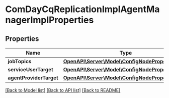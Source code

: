 # ComDayCqReplicationImplAgentManagerImplProperties

## Properties
Name | Type | Description | Notes
------------ | ------------- | ------------- | -------------
**jobTopics** | [**OpenAPI\Server\Model\ConfigNodePropertyString**](ConfigNodePropertyString.md) |  | [optional] 
**serviceUserTarget** | [**OpenAPI\Server\Model\ConfigNodePropertyString**](ConfigNodePropertyString.md) |  | [optional] 
**agentProviderTarget** | [**OpenAPI\Server\Model\ConfigNodePropertyString**](ConfigNodePropertyString.md) |  | [optional] 

[[Back to Model list]](../README.md#documentation-for-models) [[Back to API list]](../README.md#documentation-for-api-endpoints) [[Back to README]](../README.md)


